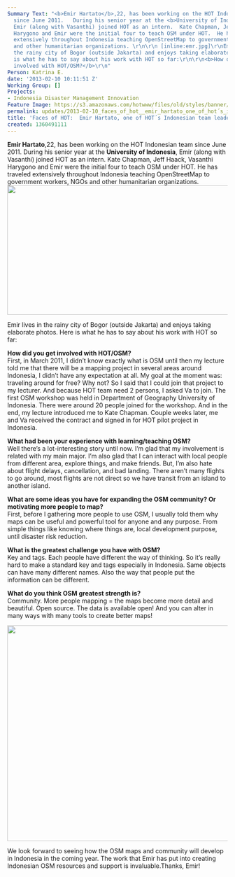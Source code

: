 ```yaml
---
Summary Text: "<b>Emir Hartato</b>,22, has been working on the HOT Indonesian team
  since June 2011.   During his senior year at the <b>University of Indonesia</b>,
  Emir (along with Vasanthi) joined HOT as an intern.  Kate Chapman, Jeff Haack, Vasanthi
  Harygono and Emir were the initial four to teach OSM under HOT.  He has traveled
  extensively throughout Indonesia teaching OpenStreetMap to government workers, NGOs
  and other humanitarian organizations. \r\n\r\n [inline:emr.jpg]\r\nEmir lives in
  the rainy city of Bogor (outside Jakarta) and enjoys taking elaborate photos.  Here
  is what he has to say about his work with HOT so far:\r\n\r\n<b>How did you get
  involved with HOT/OSM?</b>\r\n"
Person: Katrina E.
date: '2013-02-10 10:11:51 Z'
Working Group: []
Projects:
- Indonesia Disaster Management Innovation
Feature Image: https://s3.amazonaws.com/hotwww/files/old/styles/banner/public/emir.jpg
permalink: updates/2013-02-10_faces_of_hot__emir_hartato_one_of_hot´s_indonesian_team_leaders
title: 'Faces of HOT:  Emir Hartato, one of HOT´s Indonesian team leaders'
created: 1360491111
---
```

<p><strong>Emir Hartato</strong>,22, has been working on the HOT Indonesian team since June 2011. During his senior year at the <strong>University of Indonesia</strong>, Emir (along with Vasanthi) joined HOT as an intern. Kate Chapman, Jeff Haack, Vasanthi Harygono and Emir were the initial four to teach OSM under HOT. He has traveled extensively throughout Indonesia teaching OpenStreetMap to government workers, NGOs and other humanitarian organizations. <!--break--><img src="https://s3.amazonaws.com/hotwww/files/old/emr_0_0.jpg" alt="" width="780" height="296"></p><p>Emir lives in the rainy city of Bogor (outside Jakarta) and enjoys taking elaborate photos. Here is what he has to say about his work with HOT so far:</p><p><strong>How did you get involved with HOT/OSM?</strong> <br>First, in March 2011, I didn’t know exactly what is OSM until then my lecture told me that there will be a mapping project in several areas around Indonesia, I didn’t have any expectation at all. My goal at the moment was: traveling around for free? Why not? So I said that I could join that project to my lecturer. And because HOT team need 2 persons, I asked Va to join. The first OSM workshop was held in Department of Geography University of Indonesia. There were around 20 people joined for the workshop. And in the end, my lecture introduced me to Kate Chapman. Couple weeks later, me and Va received the contract and signed in for HOT pilot project in Indonesia.</p><p><strong>What had been your experience with learning/teaching OSM?</strong> <br>Well there’s a lot-interesting story until now. I’m glad that my involvement is related with my main major. I’m also glad that I can interact with local people from different area, explore things, and make friends. But, I’m also hate about flight delays, cancellation, and bad landing. There aren’t many flights to go around, most flights are not direct so we have transit from an island to another island.</p><p><strong>What are some ideas you have for expanding the OSM community? Or motivating more people to map?</strong> <br>First, before I gathering more people to use OSM, I usually told them why maps can be useful and powerful tool for anyone and any purpose. From simple things like knowing where things are, local development purpose, until disaster risk reduction.</p><p><strong>What is the greatest challenge you have with OSM?</strong> <br>Key and tags. Each people have different the way of thinking. So it’s really hard to make a standard key and tags especially in Indonesia. Same objects can have many different names. Also the way that people put the information can be different.</p><p><strong>What do you think OSM greatest strength is? </strong> <br>Community. More people mapping = the maps become more detail and beautiful. Open source. The data is available open! And you can alter in many ways with many tools to create better maps!&nbsp;</p><p><img src="https://s3.amazonaws.com/hotwww/files/old/emir_0.jpg" alt="" width="780" height="493"></p><p>We look forward to seeing how the OSM maps and community will develop in Indonesia in the coming year. The work that Emir has put into creating Indonesian OSM resources and support is invaluable.Thanks, Emir!</p>
